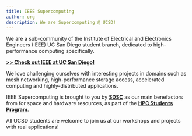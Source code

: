 ```yaml
---
title: IEEE Supercomputing
author: org
description: We are Supercomputing @ UCSD!
---
```


We are a sub-community of the Institute of Electrical and Electronics Engineers (IEEE) UC San Diego student branch, dedicated to high-performance computing specifically. 

**[>> Check out IEEE at UC San Diego!](https://ieeeucsd.org/)**

We love challenging ourselves with interesting projects in domains such as mesh networking, high-performance storage access, accelerated computing and highly-distributed applications. 


IEEE Supercomputing is brought to you by **[SDSC](https://sdsc.edu)** as our main benefactors from for space and hardware resources, as part of the **[HPC Students Program](https://hpc-students.sdsc.edu)**.

All UCSD students are welcome to join us at our workshops and projects with real applications!

